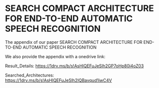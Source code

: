 # SEARCH COMPACT ARCHITECTURE FOR END-TO-END AUTOMATIC SPEECH RECOGNITION

The appendix of our paper SEARCH COMPACT ARCHITECTURE FOR END-TO-END AUTOMATIC SPEECH RECOGNITION

We also provide the appendix with a onedrive link:

Result_Details:  https://1drv.ms/b/s!AsHlQEFuJeSlh2GP7oHp80i4oZ03

Searched_Architectures: https://1drv.ms/b/s!AsHlQEFuJeSlh2IQBavqud1iwC4V
